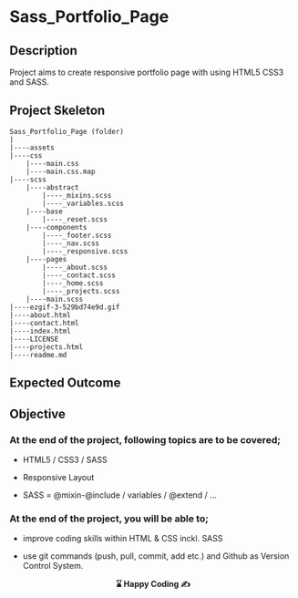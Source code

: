 # Sass_Portfolio_Page

## Description

Project aims to create responsive portfolio page with using HTML5 CSS3 and SASS.

## Project Skeleton

```
Sass_Portfolio_Page (folder)
|
|----assets
|----css
    |----main.css
    |----main.css.map
|----scss
    |----abstract
        |----_mixins.scss
        |----_variables.scss
    |----base
        |----_reset.scss
    |----components
        |----_footer.scss
        |----_nav.scss
        |----_responsive.scss
    |----pages
        |----_about.scss
        |----_contact.scss
        |----_home.scss
        |----_projects.scss
    |----main.scss
|----ezgif-3-529bd74e9d.gif
|----about.html
|----contact.html
|----index.html
|----LICENSE
|----projects.html
|----readme.md
```

## Expected Outcome

## Objective

### At the end of the project, following topics are to be covered;

- HTML5 / CSS3 / SASS

- Responsive Layout

- SASS = @mixin-@include / variables / @extend / ...

### At the end of the project, you will be able to;

- improve coding skills within HTML & CSS inckl. SASS

- use git commands (push, pull, commit, add etc.) and Github as Version Control System.

<p align="center"> <strong>⌛ Happy Coding  ✍ </strong> </p>
